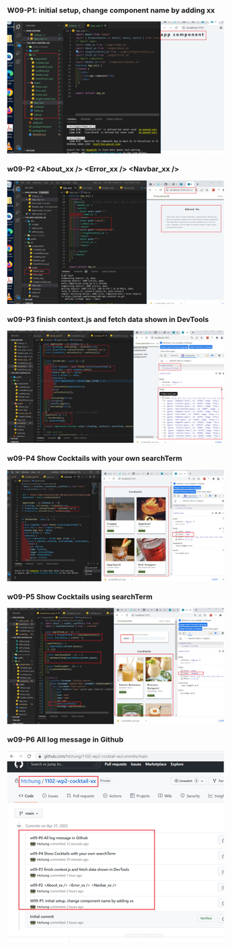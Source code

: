 ### W09-P1: initial setup, change component name by adding xx

![](w09-p1.png)

### w09-P2 <About_xx /> <Error_xx /> <Navbar_xx />

![](w09-p2.png)

### w09-P3 finish context.js and fetch data shown in DevTools

![](w09-p3.png)

### w09-P4 Show Cocktails with your own searchTerm

![](w09-p4.png)

### w09-P5 Show Cocktails using searchTerm

![](w09-p5.png)

### w09-P6 All log message in Github

![](w09-p6.png)
